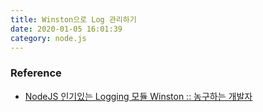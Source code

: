 ```yaml
---
title: Winston으로 Log 관리하기
date: 2020-01-05 16:01:39
category: node.js
---
```


### Reference

- [NodeJS 인기있는 Logging 모듈 Winston :: 농구하는 개발자](https://basketdeveloper.tistory.com/42)

